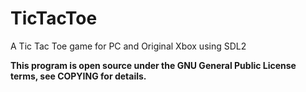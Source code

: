 # TicTacToe
A Tic Tac Toe game for PC and Original Xbox using SDL2

**This program is open source under the GNU General Public License 
terms, see COPYING for details.**
